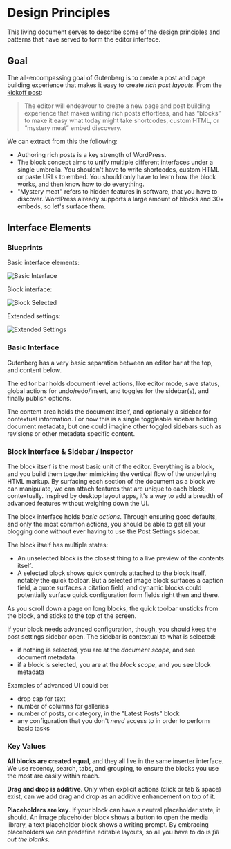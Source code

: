 # Design Principles

This living document serves to describe some of the design principles and patterns that have served to form the editor interface.

## Goal

The all-encompassing goal of Gutenberg is to create a post and page building experience that makes it easy to create _rich post layouts_. From the [kickoff post](https://make.wordpress.org/core/2017/01/04/focus-tech-and-design-leads/):

> The editor will endeavour to create a new page and post building experience that makes writing rich posts effortless, and has “blocks” to make it easy what today might take shortcodes, custom HTML, or “mystery meat” embed discovery.

We can extract from this the following:

- Authoring rich posts is a key strength of WordPress.
- The block concept aims to unify multiple different interfaces under a single umbrella. You shouldn't have to write shortcodes, custom HTML or paste URLs to embed. You should only have to learn how the block works, and then know how to do everything.
- "Mystery meat" refers to hidden features in software, that you have to discover. WordPress already supports a large amount of blocks and 30+ embeds, so let's surface them.

## Interface Elements

### Blueprints

Basic interface elements:

![Basic Interface](https://cldup.com/pRTYpCt4os.png)

Block interface:

![Block Selected](https://cldup.com/QC1lqNlVWP.png)

Extended settings:

![Extended Settings](https://cldup.com/77Ziaj6aSx.png)

### Basic Interface

Gutenberg has a very basic separation between an editor bar at the top, and content below.

The editor bar holds document level actions, like editor mode, save status, global actions for undo/redo/insert, and toggles for the sidebar(s), and finally publish options.

The content area holds the document itself, and optionally a sidebar for contextual information. For now this is a single toggleable sidebar holding document metadata, but one could imagine other toggled sidebars such as revisions or other metadata specific content.

### Block interface & Sidebar / Inspector

The block itself is the most basic unit of the editor. Everything is a block, and you build them together mimicking the vertical flow of the underlying HTML markup. By surfacing each section of the document as a block we can manipulate, we can attach features that are unique to each block, contextually. Inspired by desktop layout apps, it's a way to add a breadth of advanced features without weighing down the UI.

The block interface holds _basic actions_. Through ensuring good defaults, and only the most common actions, you should be able to get all your blogging done without ever having to use the Post Settings sidebar.

The block itself has multiple states:

- An unselected block is the closest thing to a live preview of the contents itself.
- A selected block shows quick controls attached to the block itself, notably the quick toolbar. But a selected image block surfaces a caption field, a quote surfaces a citation field, and dynamic blocks could potentially surface quick configuration form fields right then and there. 

As you scroll down a page on long blocks, the quick toolbar unsticks from the block, and sticks to the top of the screen.

If your block needs advanced configuration, though, you should keep the post settings sidebar open. The sidebar is contextual to what is selected:

- if nothing is selected, you are at the _document scope_, and see document metadata
- if a block is selected, you are at the _block scope_, and you see block metadata

Examples of advanced UI could be:

- drop cap for text
- number of columns for galleries
- number of posts, or category, in the "Latest Posts" block
- any configuration that you don't _need_ access to in order to perform basic tasks

### Key Values

**All blocks are created equal**, and they all live in the same inserter interface. We use recency, search, tabs, and grouping, to ensure the blocks you use the most are easily within reach.

**Drag and drop is additive**. Only when explicit actions (click or tab & space) exist, can we add drag and drop as an additive enhancement on top of it.

**Placeholders are key**. If your block can have a neutral placeholder state, it should. An image placeholder block shows a button to open the media library, a text placeholder block shows a writing prompt. By embracing placeholders we can predefine editable layouts, so all you have to do is _fill out the blanks_.
